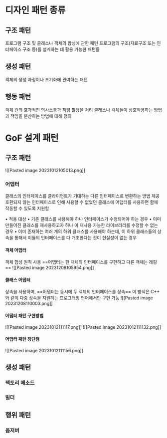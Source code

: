 # 디자인 패턴 종류
## 구조 패턴
프로그램 구조 및 클래스나 객체의 합성에 관한 패턴
프로그램의 구조(자료구조 또는 인터페이스 구조 등)를 설계하는 데 활용 가능한 패턴들
## 생성 패턴
객체의 생성 과정이나 초기화에 관여하는 패턴
## 행동 패턴
객체 간의 효과적인 의사소통과 책임 할당을 처리
클래스나 객체들이 상호작용하는 방법과 책임을 분산하는 방법에 대해 정의

# GoF 설계 패턴

## 구조 패턴
![[Pasted image 20231012105013.png]]
### 어댑터
클래스의 인터페이스를 클라이언트가 기대하는 다른 인터페이스로 변환하는 방법 제공
호환되지 않는 인터페이스로 인해 사용할 수 없었던 클래스에 어댑터를 사용하면 함께 작동할 수 있도록 지원함

• 적용 대상 
	• 기존 클래스를 사용해야 하나 인터페이스가 수정되어야 하는 경우 
	• 이미 만들어진 클래스를 재사용하고자 하나 이 재사용 가능한 라이브러리를 수정할 수 없는 경우
	• 이미 존재하는 여러 개의 하위 클래스를 사용해야 하는데, 이 하위 클래스들의 상속을 통해서 이들의 인터페이스를 다 개조한다는 것이 현실성이 없는 경우
#### 객체 어댑터
객체 합성 원칙 사용
==어댑터는 한 객체의 인터페이스를 구현하고 다른 객체는 래핑==
![[Pasted image 20231208105954.png]]
#### 클래스 어댑터
상속을 사용하며, ==어댑터는 동시에 두 객체의 인터페이스를 상속==
이 방식은 C++ 와 같이 다중 상속을 지원하는 프로그래밍 언어에서만 구현 가능
![[Pasted image 20231208110003.png]]
#### 어댑터 패턴 구현방법
![[Pasted image 20231012111117.png]]
![[Pasted image 20231012111132.png]]

#### 어댑터 패턴 장단점
![[Pasted image 20231012111156.png]]
## 생성 패턴
### 팩토리 메소드
### 빌더
## 행위 패턴
### 옵저버
